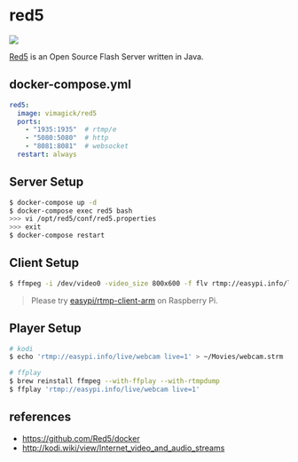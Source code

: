 red5
====

![](https://badge.imagelayers.io/vimagick/red5-server:latest.svg)

[Red5][1] is an Open Source Flash Server written in Java.

## docker-compose.yml

```yaml
red5:
  image: vimagick/red5
  ports:
    - "1935:1935"  # rtmp/e
    - "5080:5080"  # http
    - "8081:8081"  # websocket
  restart: always
```

## Server Setup

```bash
$ docker-compose up -d
$ docker-compose exec red5 bash
>>> vi /opt/red5/conf/red5.properties
>>> exit
$ docker-compose restart
```

## Client Setup

```bash
$ ffmpeg -i /dev/video0 -video_size 800x600 -f flv rtmp://easypi.info/live/webcam
```

> Please try [easypi/rtmp-client-arm][2] on Raspberry Pi.

## Player Setup

```bash
# kodi
$ echo 'rtmp://easypi.info/live/webcam live=1' > ~/Movies/webcam.strm

# ffplay
$ brew reinstall ffmpeg --with-ffplay --with-rtmpdump
$ ffplay 'rtmp://easypi.info/live/webcam live=1'
```

## references

- <https://github.com/Red5/docker>
- <http://kodi.wiki/view/Internet_video_and_audio_streams>

[1]: https://github.com/Red5/red5-server
[2]: https://hub.docker.com/r/easypi/rtmp-client-arm/
